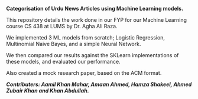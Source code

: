 **Categorisation of Urdu News Articles using Machine Learning models.**

This repository details the work done in our FYP for our Machine Learning course CS 438 at LUMS by Dr. Agha Ali Raza.

We implemented 3 ML models from scratch; Logistic Regression, Multinomial Naive Bayes, and a simple Neural Network.

We then compared our results against the SKLearn implementations of these models, and evaluated our performance.

Also created a mock research paper, based on the ACM format.

_**Contributers: Aamil Khan Mahar, Amaan Ahmed, Hamza Shakeel, Ahmed Zubair Khan and Khan Abdullah.**_
